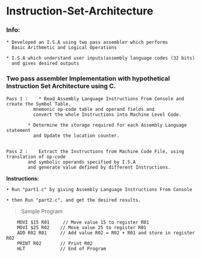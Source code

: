 # Instruction-Set-Architecture


### Info:

 	* Developed an I.S.A using two pass assembler which performs 
	  Basic Arithmetic and Logical Operations
	
	* I.S.A which understand user inputs(assembly language codes (32 bits) 
	  and gives desired outputs


### Two pass assembler Implementation with hypothetical Instruction Set Architecture using C.

```
Pass 1 : 	* Read Assembly Language Instructions From Console and create the Symbol Table, 
		  mnemonic op-code table and operand fields and 
		  convert the whole Instructions into Machine Level Code.
		
		* Determine the storage required for each Assembly Language statement 
		  and Update the location counter.
		
		
Pass 2 :	Extract the Instructions from Machine Code File, using translation of op-code 
		and symbolic operands specified by I.S.A
		and generate value defined by different Instructions.

```


**Instructions:**

	• Run "part1.c" by giving Assembly Language Instructions From Console
	
	• then Run "part2.c", and get the desired results.
	

> Sample Program
```
    MOVI $15 R01     // Move value 15 to register R01
    MOVI $25 R02    // Move value 25 to register R01
    ADD R02 R01     // Add value R02 = R02 + R01 and store in register R02
    PRINT R02       // Print R02
    HLT             // End of Program
```
